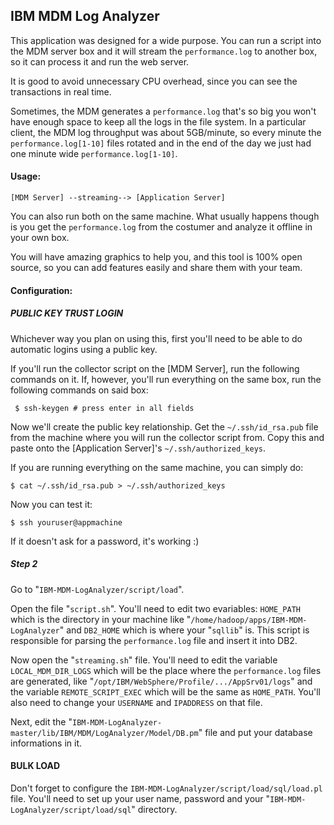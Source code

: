 IBM MDM Log Analyzer
--------------------

This application was designed for a wide purpose. You can run a script into
the MDM server box and it will stream the `performance.log` to another
box, so it can process it and run the web server.

It is good to avoid unnecessary CPU overhead, since you can see the
transactions in real time.

Sometimes, the MDM generates a `performance.log` that's so big you won't
have enough space to keep all the logs in the file system. In a particular
client, the MDM log throughput was about 5GB/minute, so every minute the
`performance.log[1-10]` files rotated and in the end of the day we just
had one minute wide `performance.log[1-10]`.

#### Usage: ####

    [MDM Server] --streaming--> [Application Server]

You can also run both on the same machine. What usually happens though is
you get the `performance.log` from the costumer and analyze it offline
in your own box.

You will have amazing graphics to help you, and this tool is 100% open
source, so you can add features easily and share them with your team.

#### Configuration: ####

##### PUBLIC KEY TRUST LOGIN #####

Whichever way you plan on using this, first you'll need to be able to do
automatic logins using a public key.

If you'll run the collector script on the [MDM Server], run the following
commands on it. If, however, you'll run everything on the same box, run
the following commands on said box:

     $ ssh-keygen # press enter in all fields

Now we'll create the public key relationship. Get the `~/.ssh/id_rsa.pub`
file from the machine where you will run the collector script from. Copy
this and paste onto the [Application Server]'s `~/.ssh/authorized_keys`.

If you are running everything on the same machine, you can simply do:

    $ cat ~/.ssh/id_rsa.pub > ~/.ssh/authorized_keys

Now you can test it:

    $ ssh youruser@appmachine

If it doesn't ask for a password, it's working :)

##### Step 2 #####

Go to "`IBM-MDM-LogAnalyzer/script/load`".

Open the file "`script.sh`". You'll need to edit two evariables:
`HOME_PATH` which is the directory in your machine like
"`/home/hadoop/apps/IBM-MDM-LogAnalyzer`" and `DB2_HOME` which is where
your "`sqllib`" is. This script is responsible for parsing the
`performance.log` file and insert it into DB2.

Now open the "`streaming.sh`" file. You'll need to edit the variable
`LOCAL_MDM_DIR_LOGS` which will be the place where the `performance.log`
files are generated, like "`/opt/IBM/WebSphere/Profile/.../AppSrv01/logs`"
and the variable `REMOTE_SCRIPT_EXEC` which will be the same
as `HOME_PATH`. You'll also need to change your `USERNAME` and `IPADDRESS`
on that file.

Next, edit the
"`IBM-MDM-LogAnalyzer-master/lib/IBM/MDM/LogAnalyzer/Model/DB.pm`" file
and put your database informations in it.

#### BULK LOAD ####

Don't forget to configure the `IBM-MDM-LogAnalyzer/script/load/sql/load.pl`
file. You'll need to set up your user name, password and your
"`IBM-MDM-LogAnalyzer/script/load/sql`" directory.
